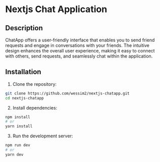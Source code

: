 # Nextjs Chat Application

## Description

ChatApp offers a user-friendly interface that enables you to send friend requests and engage in conversations with your friends. The intuitive design enhances the overall user experience, making it easy to connect with others, send requests, and seamlessly chat within the application.

## Installation

1. Clone the repository:

```bash
git clone https://github.com/wessim2/nextjs-chatapp.git
cd nextjs-chatapp
```

2. Install dependencies:
   
```bash
npm install
# or
yarn install
```

3. Run the development server:

```bash
npm run dev
# or
yarn dev
```
